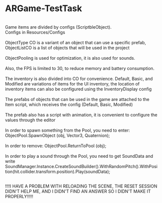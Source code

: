 # ARGame-TestTask
 
<br>Game items are divided by configs (ScriptbleObject). <br>Configs in Resources/Configs<br/>
<br>ObjectType CO is a variant of an object that can use a specific prefab, ObjectListCO is a list of objects that will be used in the project<br/>
<br>ObjectPooling is used for optimization, it is also used for sounds.<br/>
<br>Also, the FPS is limited to 30, to reduce memory and battery consumption.<br/>
<br>The inventory is also divided into CO for convenience. Default, Basic, and Modified are variations of items for the UI inventory, the location of inventory items can also be configured using the InventoryDisplay config<br/>
<br>The prefabs of objects that can be used in the game are attached to the Item script, which receives the config (Default, Basic, Modified)<br/>
<br>The prefab also has a script with animation, it is convenient to configure the values ​​​​through the editor<br/>
<br>In order to spawn something from the Pool, you need to enter: ObjectPool.SpawnObject (obj, Vector3, Quaternion);<br/>
<br>In order to remove: ObjectPool.ReturnToPool (obj);<br/>
<br>In order to play a sound through the Pool, you need to get SoundData and write SoundManager.Instance.CreateSoundBuilder().WithRandomPitch().WithPosition(hit.collider.transform.position).Play(soundData);<br/>

<br>!!!!I HAVE A PROBLEM WITH RELOADING THE SCENE, THE RESET SESSION DIDN'T HELP ME, AND I DIDN'T FIND AN ANSWER SO I DIDN'T MAKE IT PROPERLY!!!!!<br/>
